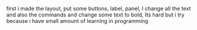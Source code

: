 first i made the layout,
put some buttons,
label,
panel,
I change all the text and also the commands and change some text to bold,
Its hard but i try because i have small amount of learning in programming
